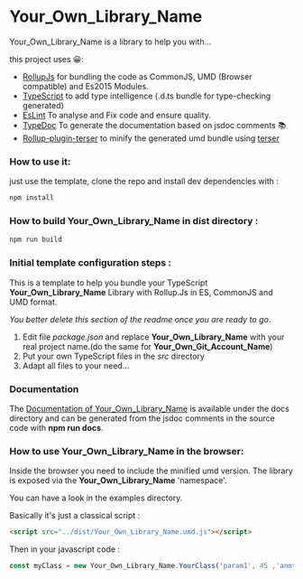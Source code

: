 # Your_Own_Library_Name


Your_Own_Library_Name is a library to help you with...

this project uses 😀:
* [RollupJs](https://rollupjs.org/) for bundling the code as CommonJS, UMD (Browser compatible) and Es2015 Modules.
* [TypeScript](https://www.typescriptlang.org/) to add type intelligence (.d.ts bundle for type-checking generated)
* [EsLint](https://eslint.org/) To analyse and Fix code and ensure quality.
* [TypeDoc](https://typedoc.org/) To generate the documentation based on jsdoc comments 📚
* [Rollup-plugin-terser](https://github.com/TrySound/rollup-plugin-terser) to minify the generated umd bundle  using [terser](https://github.com/fabiosantoscode/terser)


### How to use it:
just use the template, clone the repo and install dev dependencies with : 
```bash
npm install
```

### How to build Your_Own_Library_Name in dist directory : 
```bash
npm run build
```


### Initial template configuration steps :
This is a template to help you bundle your TypeScript **Your_Own_Library_Name** Library with Rollup.Js in ES, CommonJS and UMD format.

*You better delete this section of the readme once you are ready to go*.

1. Edit file *package.json* and replace **Your_Own_Library_Name** with your real project name.(do the same for **Your_Own_Git_Account_Name**)
2. Put your own TypeScript files in the *src* directory 
3. Adapt all files to your need...

### Documentation

The [Documentation of Your_Own_Library_Name](https://lao-tseu-is-alive.github.io/cgil-2dgeom/docs/) 
is available under the docs directory and can be 
generated from  the jsdoc comments in the source code with **npm run docs**.  



### How to use Your_Own_Library_Name in the browser:
Inside the browser you need to include the minified umd version.
The library is exposed via the **Your_Own_Library_Name** 'namespace'.

You can have a look in the examples directory.

Basically it's just a classical script :
```html
<script src="../dist/Your_Own_Library_Name.umd.js"></script>
```

Then in your javascript code :

```javascript
const myClass = new Your_Own_Library_Name.YourClass('param1', 45 ,'another parameter to your constructor')

```
